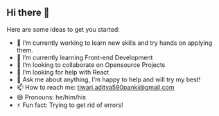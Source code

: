 ## Hi there 👋

<!--
**Adityatiwar1/Adityatiwar1** is a ✨ _special_ ✨ repository because its `README.md` (this file) appears on your GitHub profile.
-->

Here are some ideas to get you started:

- 🔭 I’m currently working to learn new skills and try hands on applying them.
- 🌱 I’m currently learning Front-end Development 
- 👯 I’m looking to collaborate on Opensource Projects
- 🤔 I’m looking for help with React
- 💬 Ask me about anything, I'm happy to help and will try my best!
- 📫 How to reach me: tiwari.aditya590panki@gmail.com
- 😄 Pronouns: he/him/his 
- ⚡ Fun fact: Trying to get rid of errors!
